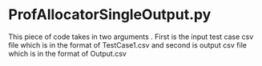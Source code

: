 # ProfAllocatorSingleOutput.py
This piece of code takes in two arguments . First is the input test case csv file which is in the format of TestCase1.csv and second is output csv file which is in the format of Output.csv


